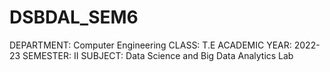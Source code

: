 # DSBDAL_SEM6
DEPARTMENT: Computer Engineering CLASS: T.E  ACADEMIC YEAR: 2022-23 SEMESTER: II   SUBJECT: Data Science and Big Data Analytics Lab
